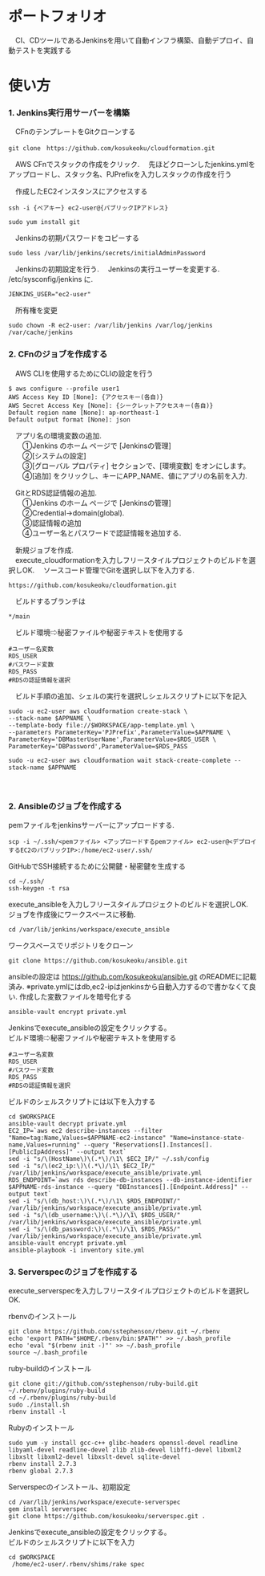 # ポートフォリオ
　CI、CDツールであるJenkinsを用いて自動インフラ構築、自動デプロイ、自動テストを実践する

# 使い方
### 1. Jenkins実行用サーバーを構築
　CFnのテンプレートをGitクローンする
```
git clone　https://github.com/kosukeoku/cloudformation.git
```
　AWS CFnでスタックの作成をクリック. 
　先ほどクローンしたjenkins.ymlをアップロードし、スタック名、PJPrefixを入力しスタックの作成を行う

　作成したEC2インスタンスにアクセスする
```
ssh -i {ペアキー} ec2-user@{パブリックIPアドレス}
```
```
sudo yum install git
```
　Jenkinsの初期パスワードをコピーする
```
sudo less /var/lib/jenkins/secrets/initialAdminPassword
```
　Jenkinsの初期設定を行う. 
　Jenkinsの実行ユーザーを変更する. 
  /etc/sysconfig/jenkins に. 
```
JENKINS_USER="ec2-user"
```
　所有権を変更
```
sudo chown -R ec2-user: /var/lib/jenkins /var/log/jenkins /var/cache/jenkins
```

### 2. CFnのジョブを作成する
　AWS CLIを使用するためにCLIの設定を行う
  ```
  $ aws configure --profile user1
AWS Access Key ID [None]: {アクセスキー(各自)}
AWS Secret Access Key [None]: {シークレットアクセスキー(各自)}
Default region name [None]: ap-northeast-1
Default output format [None]: json
  ```
　アプリ名の環境変数の追加.   
　　①Jenkins のホーム ページで [Jenkinsの管理]  
　　②[システムの設定]   
　　③[グローバル プロパティ] セクションで、[環境変数] をオンにします。    
　　④[追加] をクリックし、キーにAPP_NAME、値にアプリの名前を入力.   

　GitとRDS認証情報の追加.   
　　①Jenkins のホーム ページで [Jenkinsの管理]  
　　②Credential→domain(global).   
　　③認証情報の追加  
　　④ユーザー名とパスワードで認証情報を追加する. 　　

　新規ジョブを作成.   
　execute_cloudformationを入力しフリースタイルプロジェクトのビルドを選択しOK. 
　ソースコード管理でGitを選択し以下を入力する. 
 ```
 https://github.com/kosukeoku/cloudformation.git
 ```
　ビルドするブランチは
 ```
 */main
 ```
 
　ビルド環境⇨秘密ファイルや秘密テキストを使用する
 ```
 #ユーザー名変数
 RDS_USER
 #パスワード変数
 RDS_PASS
 #RDSの認証情報を選択
 ```
　ビルド手順の追加、シェルの実行を選択しシェルスクリプトに以下を記入
 ```
sudo -u ec2-user aws cloudformation create-stack \
--stack-name $APPNAME \
--template-body file://$WORKSPACE/app-template.yml \
--parameters ParameterKey='PJPrefix',ParameterValue=$APPNAME \
ParameterKey='DBMasterUserName',ParameterValue=$RDS_USER \
ParameterKey='DBPassword',ParameterValue=$RDS_PASS

sudo -u ec2-user aws cloudformation wait stack-create-complete --stack-name $APPNAME
 ```
　
 ### 2. Ansibleのジョブを作成する
 
 pemファイルをjenkinsサーバーにアップロードする.   
 ```
 scp -i ~/.ssh/<pemファイル> <アップロードするpemファイル> ec2-user@<デプロイするEC2のパブリックIP>:/home/ec2-user/.ssh/
 ```
 
 GitHubでSSH接続するために公開鍵・秘密鍵を生成する
 ```
 cd ~/.ssh/
 ssh-keygen -t rsa
 ```
 execute_ansibleを入力しフリースタイルプロジェクトのビルドを選択しOK.   
 ジョブを作成後にワークスペースに移動.   
 ```
 cd /var/lib/jenkins/workspace/execute_ansible
 ```
 ワークスペースでリポジトリをクローン
 ```
 git clone https://github.com/kosukeoku/ansible.git
 ```
 ansibleの設定は https://github.com/kosukeoku/ansible.git のREADMEに記載済み. 
 ※private.ymlにはdb,ec2-ipはjenkinsから自動入力するので書かなくて良い. 
 作成した変数ファイルを暗号化する
 ```
 ansible-vault encrypt private.yml
 ```
 Jenkinsでexecute_ansibleの設定をクリックする。    
 ビルド環境⇨秘密ファイルや秘密テキストを使用する
 ```
 #ユーザー名変数
 RDS_USER
 #パスワード変数
 RDS_PASS
 #RDSの認証情報を選択
 ```
ビルドのシェルスクリプトには以下を入力する
``` 
cd $WORKSPACE
ansible-vault decrypt private.yml
EC2_IP=`aws ec2 describe-instances --filter "Name=tag:Name,Values=$APPNAME-ec2-instance" "Name=instance-state-name,Values=running" --query "Reservations[].Instances[].[PublicIpAddress]" --output text`
sed -i "s/\(HostName\)\(.*\)/\1\ $EC2_IP/" ~/.ssh/config
sed -i "s/\(ec2_ip:\)\(.*\)/\1\ $EC2_IP/" /var/lib/jenkins/workspace/execute_ansible/private.yml
RDS_ENDPOINT=`aws rds describe-db-instances --db-instance-identifier $APPNAME-rds-instance --query "DBInstances[].[Endpoint.Address]" --output text`
sed -i "s/\(db_host:\)\(.*\)/\1\ $RDS_ENDPOINT/" /var/lib/jenkins/workspace/execute_ansible/private.yml
sed -i "s/\(db_username:\)\(.*\)/\1\ $RDS_USER/" /var/lib/jenkins/workspace/execute_ansible/private.yml
sed -i "s/\(db_password:\)\(.*\)/\1\ $RDS_PASS/" /var/lib/jenkins/workspace/execute_ansible/private.yml
ansible-vault encrypt private.yml
ansible-playbook -i inventory site.yml
```

### 3. Serverspecのジョブを作成する
 
 execute_serverspecを入力しフリースタイルプロジェクトのビルドを選択しOK.   
 
 rbenvのインストール
```
git clone https://github.com/sstephenson/rbenv.git ~/.rbenv
echo 'export PATH="$HOME/.rbenv/bin:$PATH"' >> ~/.bash_profile
echo 'eval "$(rbenv init -)"' >> ~/.bash_profile
source ~/.bash_profile
```
ruby-buildのインストール
```
git clone git://github.com/sstephenson/ruby-build.git ~/.rbenv/plugins/ruby-build
cd ~/.rbenv/plugins/ruby-build
sudo ./install.sh
rbenv install -l
```

Rubyのインストール
```
sudo yum -y install gcc-c++ glibc-headers openssl-devel readline libyaml-devel readline-devel zlib zlib-devel libffi-devel libxml2 libxslt libxml2-devel libxslt-devel sqlite-devel
rbenv install 2.7.3
rbenv global 2.7.3
```

Serverspecのインストール、初期設定
```
cd /var/lib/jenkins/workspace/execute-serverspec
gem install serverspec
git clone https://github.com/kosukeoku/serverspec.git .
```
 Jenkinsでexecute_ansibleの設定をクリックする。    
 ビルドのシェルスクリプトに以下を入力
 ```
 cd $WORKSPACE
  /home/ec2-user/.rbenv/shims/rake spec
 ```
